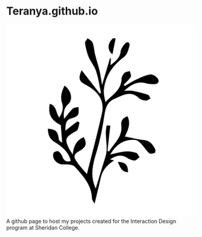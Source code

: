 # Teranya.github.io

![Alt text](/images/favicon-96x96.png?raw=true "Hello") A github page to host my projects created for the Interaction Design program at Sheridan College.

